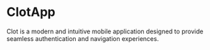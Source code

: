 # ClotApp
 Clot is a modern and intuitive mobile application designed to provide seamless authentication and navigation experiences. 
